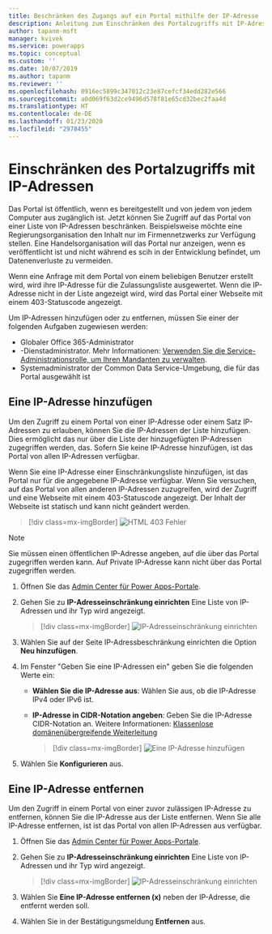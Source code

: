 ```yaml
---
title: Beschränken des Zugangs auf ein Portal mithilfe der IP-Adresse | MicrosoftDocs
description: Anleitung zum Einschränken des Portalzugriffs mit IP-Adressen.
author: tapanm-msft
manager: kvivek
ms.service: powerapps
ms.topic: conceptual
ms.custom: ''
ms.date: 10/07/2019
ms.author: tapanm
ms.reviewer: ''
ms.openlocfilehash: 0916ec5899c347012c23e87cefcf34edd282e566
ms.sourcegitcommit: a0d069f63d2ce9496d578f81e65cd32bec2faa4d
ms.translationtype: HT
ms.contentlocale: de-DE
ms.lasthandoff: 01/23/2020
ms.locfileid: "2978455"
---
```

# <a name="restrict-portal-access-by-ip-address"></a>Einschränken des Portalzugriffs mit IP-Adressen

Das Portal ist öffentlich, wenn es bereitgestellt und von jedem von jedem Computer aus zugänglich ist. Jetzt können Sie Zugriff auf das Portal von einer Liste von IP-Adressen beschränken. Beispielsweise möchte eine Regierungsorganisation den Inhalt nur im Firmennetzwerks zur Verfügung stellen. Eine Handelsorganisation will das Portal nur anzeigen, wenn es veröffentlicht ist und nicht während es scih in der Entwicklung befindet, um Datenenverluste zu vermeiden.

Wenn eine Anfrage mit dem Portal von einem beliebigen Benutzer erstellt wird, wird ihre IP-Adresse für die Zulassungsliste ausgewertet. Wenn die IP-Adresse nicht in der Liste angezeigt wird, wird das Portal einer Webseite mit einem 403-Statuscode angezeigt.

Um IP-Adressen hinzufügen oder zu entfernen, müssen Sie einer der folgenden Aufgaben zugewiesen werden:
- Globaler Office 365-Administrator 
- -Dienstadministrator. Mehr Informationen: [Verwenden Sie die Service-Administrationsrolle, um Ihren Mandanten zu verwalten](https://technet.microsoft.com/library/mt793847.aspx).  
- Systemadministrator der Common Data Service-Umgebung, die für das Portal ausgewählt ist

## <a name="add-an-ip-address"></a>Eine IP-Adresse hinzufügen

Um den Zugriff zu einem Portal von einer IP-Adresse oder einem Satz IP-Adressen zu erlauben, können Sie die IP-Adressen der Liste hinzufügen. Dies ermöglicht das nur über die Liste der hinzugefügten IP-Adressen zugegriffen werden, das. Sofern Sie keine IP-Adresse hinzufügen, ist das Portal von allen IP-Adressen verfügbar.

Wenn Sie eine IP-Adresse einer Einschränkungsliste hinzufügen, ist das Portal nur für die angegebene IP-Adresse verfügbar. Wenn Sie versuchen, auf das Portal von allen anderen IP-Adressen zuzugreifen, wird der Zugriff und eine Webseite mit einem 403-Statuscode angezeigt. Der Inhalt der Webseite ist statisch und kann nicht geändert werden.

> [!div class=mx-imgBorder]
> ![HTML 403 Fehler](../media/ip-address-page-error.png "HTML 403 Fehler")  

> [!NOTE]
> Sie müssen einen öffentlichen IP-Adresse angeben, auf die über das Portal zugegriffen werden kann. Auf Private IP-Adresse kann nicht über das Portal zugegriffen werden.

1.  Öffnen Sie das [Admin Center für Power Apps-Portale](admin-overview.md).

2.  Gehen Sie zu **IP-Adresseinschränkung einrichten** Eine Liste von IP-Adressen und ihr Typ wird angezeigt.

    > [!div class=mx-imgBorder]
    > ![IP-Adresseinschränkung einrichten](../media/set-up-ip-address-restrict.png "IP-Adresseinschränkung einrichten")

3.  Wählen Sie auf der Seite IP-Adressbeschränkung einrichten die Option **Neu hinzufügen**.

4.  Im Fenster "Geben Sie eine IP-Adressen ein" geben Sie die folgenden Werte ein:

    - **Wählen Sie die IP-Adresse aus**: Wählen Sie aus, ob die IP-Adresse IPv4 oder IPv6 ist.

    - **IP-Adresse in CIDR-Notation angeben**: Geben Sie die IP-Adresse CIDR-Notation an. Weitere Informationen: [Klassenlose domänenübergreifende Weiterleitung](https://en.wikipedia.org/wiki/Classless_Inter-Domain_Routing)

      > [!div class=mx-imgBorder]
      > ![Eine IP-Adresse hinzufügen](../media/add-ip-address.png "Eine IP-Adresse hinzufügen")    

5.  Wählen Sie **Konfigurieren** aus.

## <a name="remove-an-ip-address"></a>Eine IP-Adresse entfernen

Um den Zugriff in einem Portal von einer zuvor zulässigen IP-Adresse zu entfernen, können Sie die IP-Adresse aus der Liste entfernen. Wenn Sie alle IP-Adresse entfernen, ist ist das Portal von allen IP-Adressen aus verfügbar.

1.  Öffnen Sie das [Admin Center für Power Apps-Portale](admin-overview.md).

2.  Gehen Sie zu **IP-Adresseinschränkung einrichten** Eine Liste von IP-Adressen und ihr Typ wird angezeigt.

    > [!div class=mx-imgBorder]
    > ![IP-Adresseinschränkung einrichten](../media/set-up-ip-address-restrict.png "IP-Adresseinschränkung einrichten")

3.  Wählen Sie **Eine IP-Adresse entfernen (x)** neben der IP-Adresse, die entfernt werden soll.

4.  Wählen Sie in der Bestätigungsmeldung **Entfernen** aus.

